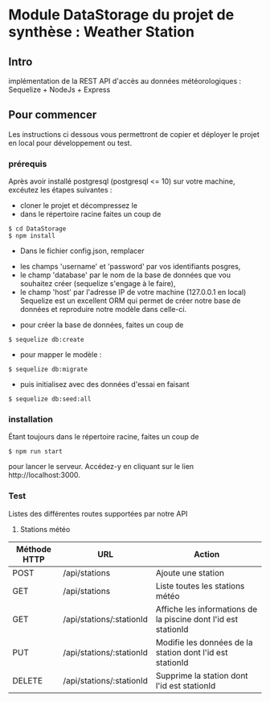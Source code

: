 # Module DataStorage du projet de synthèse : Weather Station
## Intro
implémentation de la REST API d'accès au données météorologiques : Sequelize + NodeJs + Express

## Pour commencer
Les instructions ci dessous vous permettront de copier et déployer le projet en local pour développement ou test.

### prérequis
Après avoir installé postgresql (postgresql <= 10) sur votre machine, excéutez les étapes suivantes : 
- cloner le projet et décompressez le 
- dans le répertoire racine faites un coup de 
```
$ cd DataStorage
$ npm install
```
- Dans le fichier config.json, remplacer 
 * les champs 'username' et 'password' par vos identifiants posgres, 
 * le champ 'database' par le nom de la base de données que vou souhaitez créer (sequelize s'engage à le faire),
 * le champ 'host' par l'adresse IP de votre machine (127.0.0.1 en local)
Sequelize est un excellent ORM qui permet de créer notre base de données et reproduire notre modèle dans celle-ci.
- pour créer la base de données, faites un coup de 
```
$ sequelize db:create
```
- pour mapper le modèle :
```
$ sequelize db:migrate
```
- puis initialisez avec des données d'essai en faisant 
```
$ sequelize db:seed:all
```

### installation
Étant toujours dans le répertoire racine, faites un coup de 
```
$ npm run start 
```
pour lancer le serveur. 
Accédez-y en cliquant sur le lien http://localhost:3000. 

### Test 
Listes des différentes routes supportées par notre API
1. Stations météo 

Méthode HTTP | URL | Action 
-------------|-----|----------
POST | /api/stations | Ajoute une station
GET  | /api/stations | Liste toutes les stations météo
GET  | /api/stations/:stationId | Affiche les informations de la piscine dont l'id est stationId
PUT  | /api/stations/:stationId | Modifie les données de la station dont l'id est stationId
DELETE | /api/stations/:stationId | Supprime la station dont l'id est stationId
